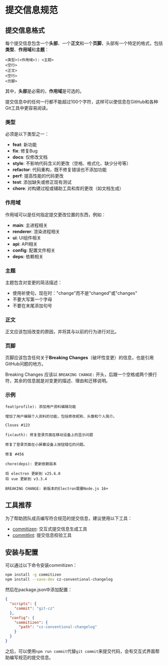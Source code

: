 # 提交信息规范

## 提交信息格式

每个提交信息包含一个**头部**、一个**正文**和一个**页脚**，头部有一个特定的格式，包括**类型**、**作用域**和**主题**：

```
<类型>(<作用域>): <主题>
<空行>
<正文>
<空行>
<页脚>
```

其中，**头部**是必需的，**作用域**是可选的。

提交信息中的任何一行都不能超过100个字符，这样可以使信息在GitHub和各种Git工具中更容易阅读。

### 类型

必须是以下类型之一：

* **feat**: 新功能
* **fix**: 修复Bug
* **docs**: 仅修改文档
* **style**: 不影响代码含义的更改（空格、格式化、缺少分号等）
* **refactor**: 代码重构，既不修复错误也不添加功能
* **perf**: 提高性能的代码更改
* **test**: 添加缺失或修正现有测试
* **chore**: 对构建过程或辅助工具和库的更改（如文档生成）

### 作用域

作用域可以是任何指定提交更改位置的东西，例如：

* **main**: 主进程相关
* **renderer**: 渲染进程相关
* **ui**: UI组件相关
* **api**: API相关
* **config**: 配置文件相关
* **deps**: 依赖相关

### 主题

主题包含对变更的简洁描述：

* 使用祈使句，现在时："change"而不是"changed"或"changes"
* 不要大写第一个字母
* 不要在末尾添加句号

### 正文

正文应该包括改变的原因，并将其与以前的行为进行对比。

### 页脚

页脚应该包含任何关于**Breaking Changes**（破坏性变更）的信息，也是引用GitHub问题的地方。

Breaking Changes 应该以 `BREAKING CHANGE:` 开头，后跟一个空格或两个换行符，其余的信息就是对变更的描述、理由和迁移说明。

### 示例

```
feat(profile): 添加用户资料编辑功能

增加了用户编辑个人资料的功能，包括修改昵称、头像和个人简介。

Closes #123
```

```
fix(auth): 修复登录页面在移动设备上的显示问题

修复了登录页面在小屏幕设备上按钮错位的问题。

修复 #456
```

```
chore(deps): 更新依赖版本

将 electron 更新到 v25.6.0
将 vue 更新到 v3.3.4

BREAKING CHANGE: 新版本的Electron需要Node.js 16+
```

## 工具推荐

为了帮助团队成员编写符合规范的提交信息，建议使用以下工具：

- [commitizen](https://github.com/commitizen/cz-cli): 交互式提交信息生成工具
- [commitlint](https://github.com/conventional-changelog/commitlint): 提交信息校验工具

## 安装与配置

可以通过以下命令安装commitizen：

```bash
npm install -g commitizen
npm install --save-dev cz-conventional-changelog
```

然后在package.json中添加配置：

```json
{
  "scripts": {
    "commit": "git-cz"
  },
  "config": {
    "commitizen": {
      "path": "cz-conventional-changelog"
    }
  }
}
```

之后，可以使用`npm run commit`代替`git commit`来提交代码，会有交互式界面帮助编写规范的提交信息。 